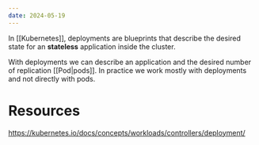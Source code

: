 ```yaml
---
date: 2024-05-19
---
```


In [[Kubernetes]], deployments are blueprints that describe the desired state for an **stateless** application inside the cluster. 

With deployments we can describe an application and the desired number of replication [[Pod|pods]]. In practice we work mostly with deployments and not directly with pods.

# Resources

https://kubernetes.io/docs/concepts/workloads/controllers/deployment/